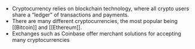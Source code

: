 - Cryptocurrency relies on blockchain technology, where all crypto users share a “ledger” of transactions and payments.
- There are many different cryptocurrencies, the most popular being [[Bitcoin]] and [[Ethereum]].
- Exchanges such as Coinbase offer merchant solutions for accepting many cryptocurrencies